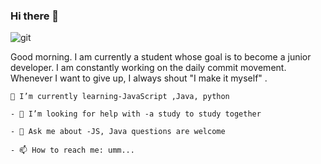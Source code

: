 


### Hi there 👋
![git](https://user-images.githubusercontent.com/62824389/103916404-bbcd6b00-514f-11eb-81d5-d1ffad1c3206.jpg)

Good morning. I am currently a student whose goal is to become a junior developer.
I am constantly working on the daily commit movement. 
Whenever I want to give up, I always shout "I make it myself" .
```
🌱 I’m currently learning-JavaScript ,Java, python
`````
````
- 🤔 I’m looking for help with -a study to study together
````
```
- 💬 Ask me about -JS, Java questions are welcome
```
````
- 📫 How to reach me: umm...
``````
